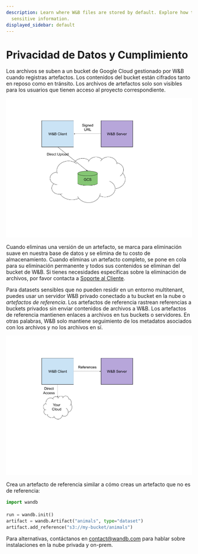```yaml
---
description: Learn where W&B files are stored by default. Explore how to save, store
  sensitive information.
displayed_sidebar: default
---
```


# Privacidad de Datos y Cumplimiento

<head>
    <title>Privacidad de Datos y Cumplimiento de los Artefactos</title>
</head>

Los archivos se suben a un bucket de Google Cloud gestionado por W&B cuando registras artefactos. Los contenidos del bucket están cifrados tanto en reposo como en tránsito. Los archivos de artefactos solo son visibles para los usuarios que tienen acceso al proyecto correspondiente.

![Diagrama del Cliente y Servidor de GCS W&B](/images/artifacts/data_and_privacy_compliance_1.png)

Cuando eliminas una versión de un artefacto, se marca para eliminación suave en nuestra base de datos y se elimina de tu costo de almacenamiento. Cuando eliminas un artefacto completo, se pone en cola para su eliminación permanente y todos sus contenidos se eliminan del bucket de W&B. Si tienes necesidades específicas sobre la eliminación de archivos, por favor contacta a [Soporte al Cliente](mailto:support@wandb.com).

Para datasets sensibles que no pueden residir en un entorno multitenant, puedes usar un servidor W&B privado conectado a tu bucket en la nube o _artefactos de referencia_. Los artefactos de referencia rastrean referencias a buckets privados sin enviar contenidos de archivos a W&B. Los artefactos de referencia mantienen enlaces a archivos en tus buckets o servidores. En otras palabras, W&B solo mantiene seguimiento de los metadatos asociados con los archivos y no los archivos en sí.

![Diagrama del Cliente, Servidor y Nube de W&B](/images/artifacts/data_and_privacy_compliance_2.png)

Crea un artefacto de referencia similar a cómo creas un artefacto que no es de referencia:

```python
import wandb

run = wandb.init()
artifact = wandb.Artifact("animals", type="dataset")
artifact.add_reference("s3://my-bucket/animals")
```

Para alternativas, contáctanos en [contact@wandb.com](mailto:contact@wandb.com) para hablar sobre instalaciones en la nube privada y on-prem.